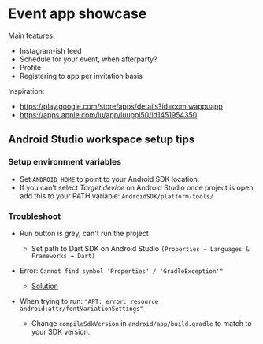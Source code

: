 
# Event app showcase

Main features:
* Instagram-ish feed
* Schedule for your event, when afterparty?
* Profile
* Registering to app per invitation basis

Inspiration:
* https://play.google.com/store/apps/details?id=com.wappuapp
* https://apps.apple.com/lu/app/luuppi50/id1451954350

## Android Studio workspace setup tips

### Setup environment variables

* Set `ANDROID_HOME` to point to your Android SDK location.
* If you can't select _Target device_ on Android Studio once project is open, add this to your PATH variable: `AndroidSDK/platform-tools/`

### Troubleshoot

* Run button is grey, can't run the project
	* Set path to Dart SDK on Android Studio `(Properties → Languages & Frameworks → Dart)`
  
* Error: `Cannot find symbol 'Properties' / 'GradleException'"`
	* [Solution](https://github.com/flutter/flutter/issues/29608#issuecomment-548649907)
  
* When trying to run: `"APT: error: resource android:attr/fontVariationSettings"`
	* Change `compileSdkVersion` in `android/app/build.gradle` to match to your SDK version.
